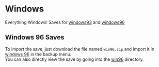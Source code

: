 # Windows
Everything Windows! Saves for [windows93](win93) and [windows96](win96)

## Windows 96 Saves
To import the save, just download the file named `win96.zip` and import it in [windows 96][win96] in the backup menu.
<br>
You can also directly view the save by going into the [win96](win96) directory.

[win93]: https://www.windows93.net/
[win96]: https://windows96.net/

